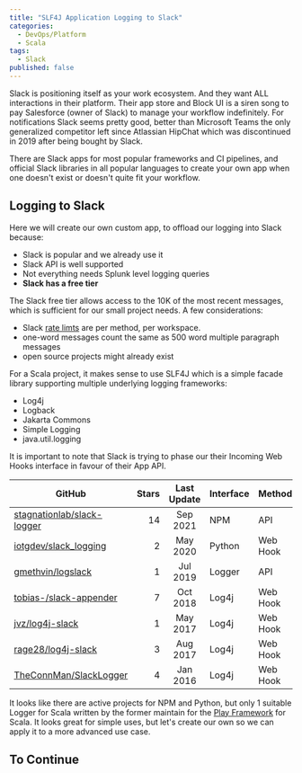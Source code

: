 ```yaml
---
title: "SLF4J Application Logging to Slack"
categories:
  - DevOps/Platform
  - Scala
tags:
  - Slack
published: false
---
```


Slack is positioning itself as your work ecosystem. And they want ALL interactions in their platform. Their app store
and Block UI is a siren song to pay Salesforce (owner of Slack) to manage your workflow indefinitely. For notifications
Slack seems pretty good, better than Microsoft Teams the only generalized competitor left since Atlassian HipChat which
was discontinued in 2019 after being bought by Slack.

There are Slack apps for most popular frameworks and CI pipelines, and official Slack libraries in all popular languages
to create your own app when one doesn't exist or doesn't quite fit your workflow.

## Logging to Slack

Here we will create our own custom app, to offload our logging into Slack because:

- Slack is popular and we already use it
- Slack API is well supported
- Not everything needs Splunk level logging queries
- **Slack has a free tier**

The Slack free tier allows access to the 10K of the most recent messages, which is sufficient for our small project
needs.
A few considerations:

- Slack [rate limts](https://api.slack.com/docs/rate-limits) are per method, per workspace.
- one-word messages count the same as 500 word multiple paragraph messages
- open source projects might already exist

For a Scala project, it makes sense to use SLF4J which is a simple facade library supporting multiple underlying logging
frameworks:

- Log4j
- Logback
- Jakarta Commons
- Simple Logging
- java.util.logging

It is important to note that Slack is trying to phase our their Incoming Web Hooks interface in favour of their App API.

| GitHub                                                                      | Stars | Last Update | Interface | Method   |
|-----------------------------------------------------------------------------|------:|:-----------:|-----------|----------|
| [stagnationlab/slack-logger](https://github.com/stagnationlab/slack-logger) |    14 |  Sep 2021   | NPM       | API      |
| [iotgdev/slack_logging](https://github.com/iotgdev/slack_logging)           |     2 |  May 2020   | Python    | Web Hook |
| [gmethvin/logslack](https://github.com/gmethvin/logslack)                   |     1 |  Jul 2019   | Logger    | API      |
| [tobias-/slack-appender](https://github.com/tobias-/slack-appender)         |     7 |  Oct 2018   | Log4j     | Web Hook |
| [jvz/log4j-slack](https://github.com/jvz/log4j-slack)                       |     1 |  May 2017   | Log4j     | Web Hook |
| [rage28/log4j-slack](https://github.com/rage28/log4j2-slack)                |     3 |  Aug 2017   | Log4j     | Web Hook |
| [TheConnMan/SlackLogger](https://github.com/TheConnMan/SlackLogger)         |     4 |  Jan 2016   | Log4j     | Web Hook |

It looks like there are active projects for NPM and Python, but only 1 suitable Logger for Scala written by the former
maintain for the [Play Framework](https://www.playframework.com/) for Scala. It looks great for simple uses, but let's
create our own so we can apply it to a more advanced use case.

## To Continue
